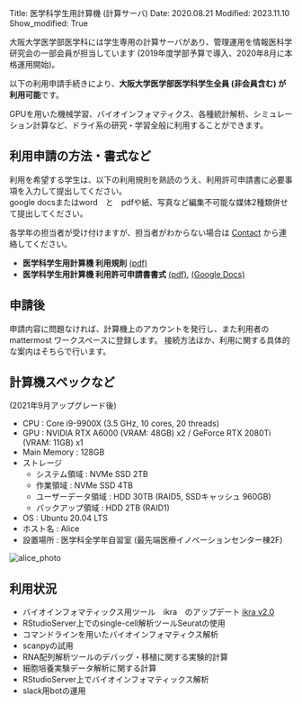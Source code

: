 Title: 医学科学生用計算機 (計算サーバ)
Date: 2020.08.21
Modified: 2023.11.10
Show_modified: True

大阪大学医学部医学科には学生専用の計算サーバがあり、管理運用を情報医科学研究会の一部会員が担当しています
(2019年度学部予算で導入、2020年8月に本格運用開始)。

以下の利用申請手続きにより、**大阪大学医学部医学科学生全員 (非会員含む) が利用可能**です。

GPUを用いた機械学習、バイオインフォマティクス、各種統計解析、シミュレーション計算など、ドライ系の研究・学習全般に利用することができます。

## 利用申請の方法・書式など
利用を希望する学生は、以下の利用規則を熟読のうえ、利用許可申請書に必要事項を入力して提出してください。<br>
google docsまたはword　と　pdfや紙、写真など編集不可能な媒体2種類併せて提出してください。

各学年の担当者が受け付けますが、担当者がわからない場合は [Contact]({filename}./contact.md) から連絡してください。

- **医学科学生用計算機 利用規則**
[(pdf)]({attach}./attach/student_server/server_rules.pdf)
- **医学科学生用計算機 利用許可申請書書式**
[(pdf)]({attach}./attach/student_server/server_application.pdf),
[(Google Docs)](https://docs.google.com/document/d/1lBE1cjGFdt51BJ4UuBlpClJpD-MdRUTv-034XMBRWa8/)

## 申請後
申請内容に問題なければ、計算機上のアカウントを発行し、また利用者のmattermost ワークスペースに登録します。
接続方法ほか、利用に関する具体的な案内はそちらで行います。

## 計算機スペックなど
(2021年9月アップグレード後)

- CPU : Core i9-9900X (3.5 GHz, 10 cores, 20 threads)
- GPU : NVIDIA RTX A6000 (VRAM: 48GB) x2 / GeForce RTX 2080Ti (VRAM: 11GB) x1
- Main Memory : 128GB
- ストレージ
    - システム領域 : NVMe SSD 2TB
    - 作業領域 : NVMe SSD 4TB
    - ユーザーデータ領域 : HDD 30TB (RAID5, SSDキャッシュ 960GB)
    - バックアップ領域 : HDD 2TB (RAID1)
- OS : Ubuntu 20.04 LTS
- ホスト名 : Alice
- 設置場所 : 医学科全学年自習室 (最先端医療イノベーションセンター棟2F)

![alice_photo]({attach}./attach/student_server/alice_photo.jpeg "Alice本体写真")

## 利用状況
- バイオインフォマティックス用ツール　ikra　のアップデート
[ikra v2.0]({filename}/articles/2021sy/blog/ikra_v2.md)
- RStudioServer上でのsingle-cell解析ツールSeuratの使用
- コマンドラインを用いたバイオインフォマティクス解析
- scanpyの試用
- RNA配列解析ツールのデバッグ・移植に関する実験的計算
- 細胞培養実験データ解析に関する計算
- RStudioServer上でバイオインフォマティックス解析
- slack用botの運用
